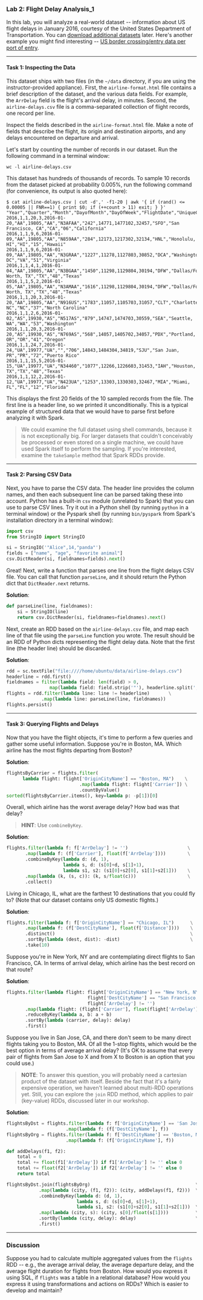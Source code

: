 ### Lab 2: Flight Delay Analysis_1

In this lab, you will analyze a real-world dataset -- information about US flight delays in January 2016, courtesy of the United States Department of Transportation. You can [download additional datasets](http://www.transtats.bts.gov/DL_SelectFields.asp?Table_ID=236&DB_Short_Name=On-Time) later. Here's another example you might find interesting -- [US border crossing/entry data per port of entry](http://transborder.bts.gov/programs/international/transborder/TBDR_BC/TBDR_BCQ.html).

___

#### Task 1: Inspecting the Data

This dataset ships with two files (in the `~/data` directory, if you are using the instructor-provided appliance). First, the `airline-format.html` file contains a brief description of the dataset, and the various data fields. For example, the `ArrDelay` field is the flight's arrival delay, in minutes. Second, the `airline-delays.csv` file is a comma-separated collection of flight records, one record per line.

Inspect the fields described in the `airline-format.html` file. Make a note of fields that describe the flight, its origin and destination airports, and any delays encountered on departure and arrival.

Let's start by counting the number of records in our dataset. Run the following command in a terminal window:

```
wc -l airline-delays.csv
```

This dataset has hundreds of thousands of records. To sample 10 records from the dataset picked at probability 0.005%, run the following command (for convenience, its output is also quoted here):

```
$ cat airline-delays.csv | cut -d',' -f1-20 | awk '{ if (rand() <= 0.00005 || FNR==1) { print $0; if (++count > 11) exit; } }'
"Year","Quarter","Month","DayofMonth","DayOfWeek","FlightDate","UniqueCarrier","AirlineID","Carrier","TailNum","FlightNum","OriginAirportID","OriginAirportSeqID","OriginCityMarketID","Origin","OriginCityName","OriginState","OriginStateFips","OriginStateName","OriginWac"
2016,1,1,20,3,2016-01-20,"AA",19805,"AA","N3AFAA","242",14771,1477102,32457,"SFO","San Francisco, CA","CA","06","California"
2016,1,1,9,6,2016-01-09,"AA",19805,"AA","N859AA","284",12173,1217302,32134,"HNL","Honolulu, HI","HI","15","Hawaii"
2016,1,1,9,6,2016-01-09,"AA",19805,"AA","N3GRAA","1227",11278,1127803,30852,"DCA","Washington, DC","VA","51","Virginia"
2016,1,1,4,1,2016-01-04,"AA",19805,"AA","N3BGAA","1450",11298,1129804,30194,"DFW","Dallas/Fort Worth, TX","TX","48","Texas"
2016,1,1,5,2,2016-01-05,"AA",19805,"AA","N3AMAA","1616",11298,1129804,30194,"DFW","Dallas/Fort Worth, TX","TX","48","Texas"
2016,1,1,20,3,2016-01-20,"AA",19805,"AA","N916US","1783",11057,1105703,31057,"CLT","Charlotte, NC","NC","37","North Carolina"
2016,1,1,2,6,2016-01-02,"AS",19930,"AS","N517AS","879",14747,1474703,30559,"SEA","Seattle, WA","WA","53","Washington"
2016,1,1,20,3,2016-01-20,"AS",19930,"AS","N769AS","568",14057,1405702,34057,"PDX","Portland, OR","OR","41","Oregon"
2016,1,1,24,7,2016-01-24,"UA",19977,"UA","","706",14843,1484304,34819,"SJU","San Juan, PR","PR","72","Puerto Rico"
2016,1,1,15,5,2016-01-15,"UA",19977,"UA","N34460","1077",12266,1226603,31453,"IAH","Houston, TX","TX","48","Texas"
2016,1,1,12,2,2016-01-12,"UA",19977,"UA","N423UA","1253",13303,1330303,32467,"MIA","Miami, FL","FL","12","Florida"
```

This displays the first 20 fields of the 10 sampled records from the file. The first line is a header line, so we printed it unconditionally. This is a typical example of structured data that we would have to parse first before analyzing it with Spark.

> We could examine the full dataset using shell commands, because it is not exceptionally big. For larger datasets that couldn't conceivably be processed or even stored on a single machine, we could have used Spark itself to perform the sampling. If you're interested, examine the `takeSample` method that Spark RDDs provide.

___

#### Task 2: Parsing CSV Data

Next, you have to parse the CSV data. The header line provides the column names, and then each subsequent line can be parsed taking these into account. Python has a built-in `csv` module (unrelated to Spark) that you can use to parse CSV lines. Try it out in a Python shell (by running `python` in a terminal window) or the Pyspark shell (by running `bin/pyspark` from Spark's installation directory in a terminal window):

```python
import csv
from StringIO import StringIO

si = StringIO('"Alice",14,"panda"')
fields = ["name", "age", "favorite animal"]
csv.DictReader(si, fieldnames=fields).next()
```

Great! Next, write a function that parses one line from the flight delays CSV file. You can call that function `parseLine`, and it should return the Python dict that `DictReader.next` returns.

**Solution**:

```python
def parseLine(line, fieldnames):
    si = StringIO(line)
    return csv.DictReader(si, fieldnames=fieldnames).next()
```

Next, create an RDD based on the `airline-delays.csv` file, and map each line of that file using the `parseLine` function you wrote. The result should be an RDD of Python dicts representing the flight delay data. Note that the first line (the header line) should be discarded.

**Solution**:

```python
rdd = sc.textFile("file:////home/ubuntu/data/airline-delays.csv")
headerline = rdd.first()
fieldnames = filter(lambda field: len(field) > 0,
                map(lambda field: field.strip('"'), headerline.split(',')))
flights = rdd.filter(lambda line: line != headerline)       \
             .map(lambda line: parseLine(line, fieldnames))
flights.persist()
```

___

#### Task 3: Querying Flights and Delays

Now that you have the flight objects, it's time to perform a few queries and gather some useful information. Suppose you're in Boston, MA. Which airline has the most flights departing from Boston?

**Solution**:

```python
flightsByCarrier = flights.filter(
      lambda flight: flight['OriginCityName'] == "Boston, MA")    \
                           .map(lambda flight: flight['Carrier']) \
                           .countByValue()
sorted(flightsByCarrier.items(), key=lambda p: -p[1])[0]
```

Overall, which airline has the worst average delay? How bad was that delay?

> **HINT**: Use `combineByKey`.

**Solution**:

```python
flights.filter(lambda f: f['ArrDelay'] != '')                      \
       .map(lambda f: (f['Carrier'], float(f['ArrDelay'])))        \
       .combineByKey(lambda d: (d, 1),
                     lambda s, d: (s[0]+d, s[1]+1),
                     lambda s1, s2: (s1[0]+s2[0], s1[1]+s2[1]))    \
       .map(lambda (k, (s, c)): (k, s/float(c)))                   \
       .collect()
```

Living in Chicago, IL, what are the farthest 10 destinations that you could fly to? (Note that our dataset contains only US domestic flights.)

**Solution**:

```python
flights.filter(lambda f: f['OriginCityName'] == "Chicago, IL")      \
       .map(lambda f: (f['DestCityName'], float(f['Distance'])))    \
       .distinct()                                                  \
       .sortBy(lambda (dest, dist): -dist)                          \
       .take(10)
```

Suppose you're in New York, NY and are contemplating direct flights to San Francisco, CA. In terms of arrival delay, which airline has the best record on that route?

**Solution**:

```python
flights.filter(lambda flight: flight['OriginCityName'] == "New York, NY" and
                              flight['DestCityName'] == "San Francisco, CA" and
                              flight['ArrDelay'] != '')                       \
       .map(lambda flight: (flight['Carrier'], float(flight['ArrDelay'])))    \
       .reduceByKey(lambda a, b: a + b)                                       \
       .sortBy(lambda (carrier, delay): delay)                                \
       .first()
```

Suppose you live in San Jose, CA, and there don't seem to be many direct flights taking you to Boston, MA. Of all the 1-stop flights, which would be the best option in terms of average arrival delay? (It's OK to assume that every pair of flights from San Jose to X and from X to Boston is an option that you could use.)

> **NOTE**: To answer this question, you will probably need a cartesian product of the dataset with itself. Beside the fact that it's a fairly expensive operation, we haven't learned about multi-RDD operations yet. Still, you can explore the `join` RDD method, which applies to pair (key-value) RDDs, discussed later in our workshop.

**Solution**:

```python
flightsByDst = flights.filter(lambda f: f['OriginCityName'] == 'San Jose, CA')\
                      .map(lambda f: (f['DestCityName'], f))
flightsByOrg = flights.filter(lambda f: f['DestCityName'] == 'Boston, MA')    \
                      .map(lambda f: (f['OriginCityName'], f))

def addDelays(f1, f2):
    total = 0
    total += float(f1['ArrDelay']) if f1['ArrDelay'] != '' else 0
    total += float(f2['ArrDelay']) if f2['ArrDelay'] != '' else 0
    return total

flightsByDst.join(flightsByOrg)                                       \
            .map(lambda (city, (f1, f2)): (city, addDelays(f1, f2)))  \
            .combineByKey(lambda d: (d, 1),
                          lambda s, d: (s[0]+d, s[1]+1),
                          lambda s1, s2: (s1[0]+s2[0], s1[1]+s2[1]))  \
            .map(lambda (city, s): (city, s[0]/float(s[1])))          \
            .sortBy(lambda (city, delay): delay)                      \
            .first()
```

___

### Discussion

Suppose you had to calculate multiple aggregated values from the `flights` RDD -- e.g., the average arrival delay, the average departure delay, and the average flight duration for flights from Boston. How would you express it using SQL, if `flights` was a table in a relational database? How would you express it using transformations and actions on RDDs? Which is easier to develop and maintain?

